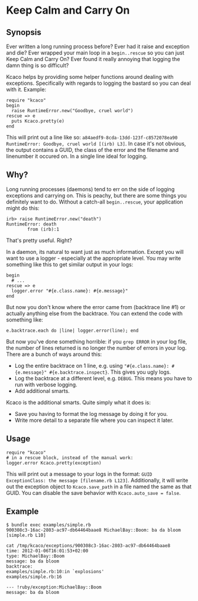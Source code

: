 # Keep Calm and Carry On

## Synopsis

Ever written a long running process before? Ever had it raise
and exception and die? Ever wrapped your main loop in a
`begin..rescue` so you can just Keep Calm and Carry On? Ever found it
really annoying that logging the damn thing is so difficult?

Kcaco helps by providing some helper functions around dealing with
exceptions. Specifically with regards to logging the bastard so you
can deal with it. Example:

    require "kcaco"
    begin
      raise RuntimeError.new("Goodbye, cruel world")
    rescue => e
      puts Kcaco.pretty(e)
    end

This will print out a line like so:
`a84aedf9-8cda-13dd-123f-c8572078ea90 RuntimeError: Goodbye, cruel
world [(irb) L3]`. In case it's not obvious, the output contains a
GUID, the class of the error and the filename and linenumber it
occured on. In a single line ideal for logging.

## Why?

Long running processes (daemons) tend to err on the side of logging
exceptions and carrying on. This is peachy, but there are some things
you definitely want to do. Without a catch-all `begin..rescue`, your
application might do this:

    irb> raise RuntimeError.new("death")
    RuntimeError: death
            from (irb):1

That's pretty useful. Right?

In a daemon, its natural to want just as much information. Except you
will want to use a logger - especially at the appropriate level. You
may write something like this to get similar output in your logs:

    begin
      # ...
    rescue => e
      logger.error "#{e.class.name}: #{e.message}"
    end

But now you don't know where the error came from (backtrace line #1)
or actually anything else from the backtrace. You can extend the code
with something like:

    e.backtrace.each do |line| logger.error(line); end

But now you've done something horrible: if you `grep ERROR` in your
log file, the number of lines returned is no longer the number of
errors in your log. There are a bunch of ways around this:

* Log the entire backtrace on 1 line, e.g. using `"#{e.class.name}:
  #{e.message}" #{e.backtrace.inspect}`. This gives you ugly logs.
* Log the backtrace at a different level, e.g. `DEBUG`. This means you
  have to run with verbose logging.
* Add additional smarts.

Kcaco is the additional smarts. Quite simply what it does is:

* Save you having to format the log message by doing it for you.
* Write more detail to a separate file where you can inspect it later.

## Usage

    require "kcaco"
    # in a rescue block, instead of the manual work:
    logger.error Kcaco.pretty(exception)

This will print out a message to your logs in the format: `GUID
ExceptionClass: the message [filename.rb L123]`. Additionally, it will
write out the exception object to `Kcaco.save_path` in a file named
the same as that GUID. You can disable the save behavior with
`Kcaco.auto_save = false`.

## Example

    $ bundle exec examples/simple.rb
    900308c3-16ac-2803-ac97-db64464baae8 MichaelBay::Boom: ba da bloom [simple.rb L10]
    
    cat /tmp/kcaco/exceptions/900308c3-16ac-2803-ac97-db64464baae8 
    time: 2012-01-06T16:01:53+02:00
    type: MichaelBay::Boom
    message: ba da bloom
    backtrace:
    examples/simple.rb:10:in `explosions'
    examples/simple.rb:16
    
    --- !ruby/exception:MichaelBay::Boom 
    message: ba da bloom
